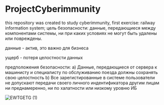 # ProjectCyberimmunity
this repository was created to study cyberimmunity, first exercise: railway information system;
цель безопасности: данные, передающиеся между компонентами системы, ни при каких условиях не могут быть удалены или повреждены.

данные - актив, это важно для бизнеса

ущерб - потеря целостности данных

предположения безопасности:
a) Данные, передающиеся от сервера к машинисту и специалисту по обслуживанию поезда должны сохранять свою целостность
b)  Все зарегистированные в системе пользователи не допускают передачи своего личного индентификатора другим лицам ни преднамеренно, ни по халатности или низкому уровню ИБ





![EWTGETG (1)](https://user-images.githubusercontent.com/91672947/207892622-f75d6495-2e4a-484d-9471-8baf949fdb21.jpg)


